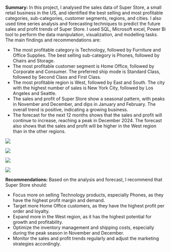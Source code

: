 **Summary:** In this project, I analysed the sales data of Super Store, a small retail business in the US, and identified the best selling and most profitable categories, sub-categories, customer segments, regions, and cities. I also used time series analysis and forecasting techniques to predict the future sales and profit trends of Super Store. I used SQL, Microsoft excel, Power Bi tool to perform the data manipulation, visualization, and modelling tasks. The main findings and recommendations are:

-   The most profitable category is Technology, followed by Furniture and Office Supplies. The best selling sub-category is Phones, followed by Chairs and Storage.
-   The most profitable customer segment is Home Office, followed by Corporate and Consumer. The preferred ship mode is Standard Class, followed by Second Class and First Class.
-   The most profitable region is West, followed by East and South. The city with the highest number of sales is New York City, followed by Los Angeles and Seattle.
-   The sales and profit of Super Store show a seasonal pattern, with peaks in November and December, and dips in January and February. The overall trend is positive, indicating a growing business.
-   The forecast for the next 12 months shows that the sales and profit will continue to increase, reaching a peak in December 2024. The forecast also shows that the sales and profit will be higher in the West region than in the other regions.

![](media/1292d38d89e400ce2b749ccbbf92bffe.jpg)

![](media/6d16d276b11625f46c0da033eb27928a.jpg)

![](media/aae631134c66d8b385083fbed21cb47e.jpg)

![](media/e2667559563060bf6d14bd7bd9bbdb20.jpg)

**Recommendations:** Based on the analysis and forecast, I recommend that Super Store should:

-   Focus more on selling Technology products, especially Phones, as they have the highest profit margin and demand.
-   Target more Home Office customers, as they have the highest profit per order and loyalty.
-   Expand more in the West region, as it has the highest potential for growth and profitability.
-   Optimize the inventory management and shipping costs, especially during the peak season in November and December.
-   Monitor the sales and profit trends regularly and adjust the marketing strategies accordingly.

